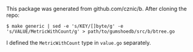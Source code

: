 This package was generated from github.com/cznic/b. After cloning the repo:

    $ make generic | sed -e 's/KEY/[]byte/g' -e 's/VALUE/MetricWithCount/g' > path/to/gumshoedb/src/b/btree.go

I defined the `MetricWithCount` type in `value.go` separately.

